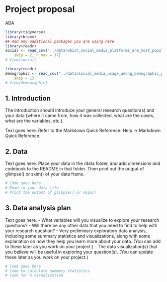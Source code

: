 Project proposal
================
ADA

``` r
library(tidyverse)
library(broom)
## Add any additional packages you are using here
library(readr)
social <- read_csv("../data/which_social_media_platforms_are_most_popular_data_2024-11-13.csv", 
    skip = 2, n_max = 17)
# View(social)

library(readr)
demographic <- read_csv("../data/social_media_usage_among_demographic_groups - Sheet1 (1).csv", 
    skip = 1)
# View(demographic)
```

## 1. Introduction

The introduction should introduce your general research question(s) and
your data (where it came from, how it was collected, what are the cases,
what are the variables, etc.).

Text goes here. Refer to the Markdown Quick Reference: Help -\> Markdown
Quick Reference.

## 2. Data

Text goes here. Place your data in the /data folder, and add dimensions
and codebook to the README in that folder. Then print out the output of
glimpse() or skim() of your data frame.

``` r
# Code goes here
# Read in your data file
# Print the output of glimpse() or skim()
```

## 3. Data analysis plan

Text goes here. - What variables will you visualize to explore your
research questions? - Will there be any other data that you need to find
to help with your research question? - Very preliminary exploratory data
analysis, including some summary statistics and visualizations, along
with some explanation on how they help you learn more about your data.
(You can add to these later as you work on your project.) - The data
visualization(s) that you believe will be useful in exploring your
question(s). (You can update these later as you work on your project.)

``` r
# Code goes here
# Code to calculate summary statistics
# Code for a visualization
```
